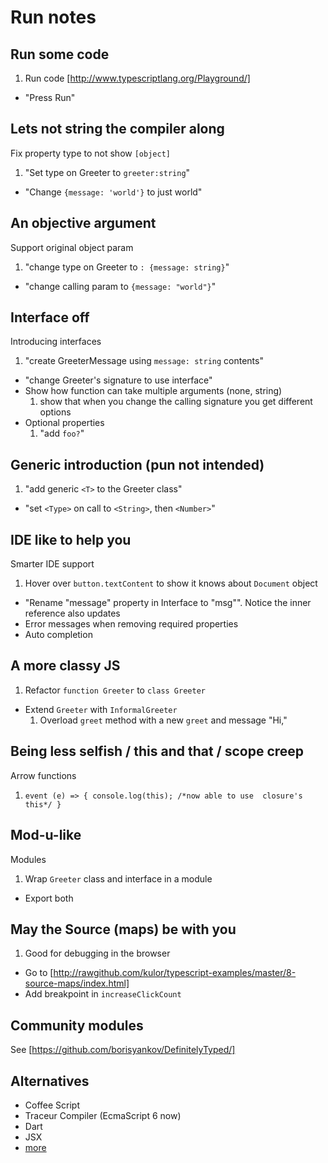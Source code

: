 Run notes
==========

Run some code
-------------
1. Run code [http://www.typescriptlang.org/Playground/]
* "Press Run"


Lets not string the compiler along
-----------------------------------
Fix property type to not show `[object]`

1. "Set type on Greeter to `greeter:string`"
* "Change `{message: 'world'}` to just world"


An objective argument
---------------------
Support original object param

1. "change type on Greeter to `: {message: string}`"
* "change calling param to `{message: "world"}`"


Interface off
---------
Introducing interfaces

1. "create GreeterMessage using `message: string` contents"
* "change Greeter's signature to use interface"
* Show how function can take multiple arguments (none, string)
    1. show that when you change the calling signature you get different options
* Optional properties
    1. "add `foo?`"


Generic introduction (pun not intended)
---------------------------------------
    
1. "add generic `<T>` to the Greeter class"
* "set `<Type>` on call to `<String>`, then `<Number>`"


IDE like to help you
--------------------
Smarter IDE support

1. Hover over `button.textContent` to show it knows about `Document` object
* "Rename "message" property in Interface to "msg"". Notice the inner reference also updates
* Error messages when removing required properties
* Auto completion


A more classy JS
----------------
    
1. Refactor `function Greeter` to `class Greeter`
* Extend `Greeter` with `InformalGreeter`
    1. Overload `greet` method with a new `greet` and message "Hi,"


Being less selfish / this and that / scope creep
------------------------------------------------
Arrow functions

1. `event (e) => { console.log(this); /*now able to use  closure's this*/ }`


Mod-u-like
--------------
Modules

1. Wrap `Greeter` class and interface in a module
* Export both


May the Source (maps) be with you
---------------------------------
    
1. Good for debugging in the browser
* Go to [http://rawgithub.com/kulor/typescript-examples/master/8-source-maps/index.html]
* Add breakpoint in `increaseClickCount`


Community modules
----
See [https://github.com/borisyankov/DefinitelyTyped/]


Alternatives
----

* Coffee Script
* Traceur Compiler (EcmaScript 6 now)
* Dart
* JSX
* [more](https://github.com/jashkenas/coffee-script/wiki/List-of-languages-that-compile-to-JS)